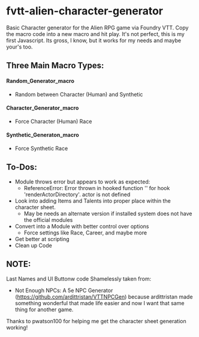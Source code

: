# fvtt-alien-character-generator

Basic Character generator for the Alien RPG game via Foundry VTT. Copy the macro code into a new macro and hit play. It's not perfect, this is my first Javascript. Its gross, I know, but it works for my needs and maybe your's too.

## Three Main Macro Types:

#### Random_Generator_macro
  - Random between Character (Human) and Synthetic

#### Character_Generator_macro 

  - Force Character (Human) Race

#### Synthetic_Generaton_macro
  - Force Synthetic Race

## To-Dos:
 - Module throws error but appears to work as expected:
    - ReferenceError: Error thrown in hooked function '' for hook 'renderActorDirectory'. actor is not defined
 - Look into adding Items and Talents into proper place within the character sheet.
     - May be needs an alternate version if installed system does not have the official modules
 - Convert into a Module with better control over options
     - Force settings like Race, Career, and maybe more
- Get better at scripting
 - Clean up Code

 ## NOTE:
 Last Names and UI Buttonw code Shamelessly taken from:
- Not Enough NPCs: A 5e NPC Generator (https://github.com/ardittristan/VTTNPCGen) because ardittristan made something wonderful that made life easier and now I want that same thing for another game.

Thanks to pwatson100 for helping me get the character sheet generation working!
